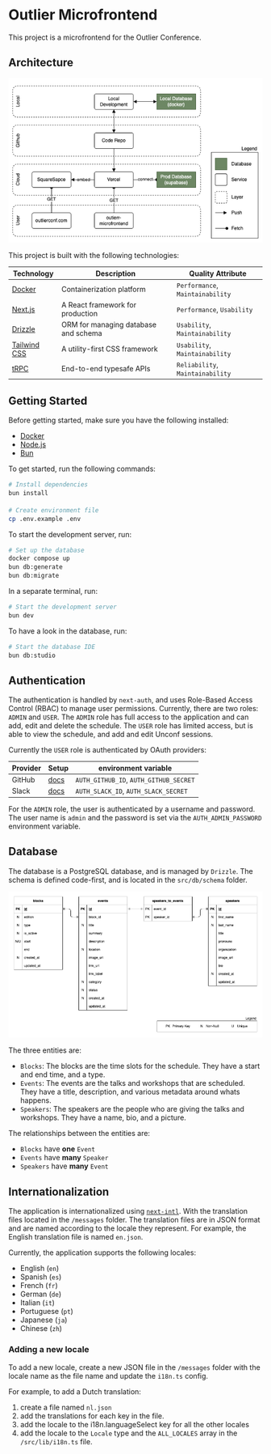 # Outlier Microfrontend

This project is a microfrontend for the Outlier Conference.

## Architecture

![Figure 1](./docs/FIG01_architecture.drawio.png)

This project is built with the following technologies:

| Technology                              | Description                          | Quality Attribute                |
| --------------------------------------- | ------------------------------------ | -------------------------------- |
| [Docker](https://www.docker.com)        | Containerization platform            | `Performance`, `Maintainability` |
| [Next.js](https://nextjs.org)           | A React framework for production     | `Performance`, `Usability`       |
| [Drizzle](https://orm.drizzle.team)     | ORM for managing database and schema | `Usability`, `Maintainability`   |
| [Tailwind CSS](https://tailwindcss.com) | A utility-first CSS framework        | `Usability`, `Maintainability`   |
| [tRPC](https://trpc.io)                 | End-to-end typesafe APIs             | `Reliability`, `Maintainability` |

## Getting Started

Before getting started, make sure you have the following installed:

- [Docker](https://www.docker.com)
- [Node.js](https://nodejs.org)
- [Bun](https://bun.sh)

To get started, run the following commands:

```bash
# Install dependencies
bun install

# Create environment file
cp .env.example .env
```

To start the development server, run:

```bash
# Set up the database
docker compose up
bun db:generate
bun db:migrate
```

In a separate terminal, run:

```bash
# Start the development server
bun dev
```

To have a look in the database, run:

```bash
# Start the database IDE
bun db:studio
```

## Authentication

The authentication is handled by `next-auth`, and uses Role-Based Access Control
(RBAC) to manage user permissions. Currently, there are two roles: `ADMIN` and
`USER`. The `ADMIN` role has full access to the application and can add, edit
and delete the schedule. The `USER` role has limited access, but is able to view
the schedule, and add and edit Unconf sessions.

Currently the `USER` role is authenticated by OAuth providers:

| Provider | Setup                                                       | environment variable                   |
| -------- | ----------------------------------------------------------- | -------------------------------------- |
| GitHub   | [docs](https://authjs.dev/getting-started/providers/github) | `AUTH_GITHUB_ID`, `AUTH_GITHUB_SECRET` |
| Slack    | [docs](https://authjs.dev/getting-started/providers/slack)  | `AUTH_SLACK_ID`, `AUTH_SLACK_SECRET`   |

For the `ADMIN` role, the user is authenticated by a username and password. The
user name is `admin` and the password is set via the `AUTH_ADMIN_PASSWORD`
environment variable.

## Database

The database is a PostgreSQL database, and is managed by `Drizzle`. The schema
is defined code-first, and is located in the `src/db/schema` folder.

![Figure 2](./docs/FIG02_database.drawio.png)

The three entities are:

- `Blocks`: The blocks are the time slots for the schedule. They have a start
  and end time, and a type.
- `Events`: The events are the talks and workshops that are scheduled. They have
  a title, description, and various metadata around whats happens.
- `Speakers`: The speakers are the people who are giving the talks and
  workshops. They have a name, bio, and a picture.

The relationships between the entities are:

- `Blocks` have **one** `Event`
- `Events` have **many** `Speaker`
- `Speakers` have **many** `Event`

## Internationalization

The application is internationalized using
[`next-intl`](https://next-intl-docs.vercel.app/). With the translation files
located in the `/messages` folder. The translation files are in JSON format and
are named according to the locale they represent. For example, the English
translation file is named `en.json`.

Currently, the application supports the following locales:

- English (`en`)
- Spanish (`es`)
- French (`fr`)
- German (`de`)
- Italian (`it`)
- Portuguese (`pt`)
- Japanese (`ja`)
- Chinese (`zh`)

### Adding a new locale

To add a new locale, create a new JSON file in the `/messages` folder with the
locale name as the file name and update the `i18n.ts` config.

For example, to add a Dutch translation:

1. create a file named `nl.json`
1. add the translations for each key in the file.
1. add the locale to the i18n.languageSelect key for all the other locales
1. add the locale to the `Locale` type and the `ALL_LOCALES` array in the
   `/src/lib/i18n.ts` file.
